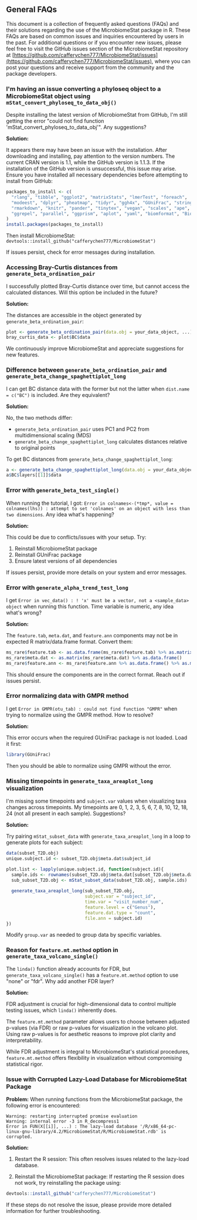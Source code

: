 ## General FAQs

This document is a collection of frequently asked questions (FAQs) and their solutions regarding the use of the MicrobiomeStat package in R. These FAQs are based on common issues and inquiries encountered by users in the past. For additional questions or if you encounter new issues, please feel free to visit the GitHub issues section of the MicrobiomeStat repository at [https://github.com/cafferychen777/MicrobiomeStat/issues](https://github.com/cafferychen777/MicrobiomeStat/issues), where you can post your questions and receive support from the community and the package developers.

### I'm having an issue converting a phyloseq object to a MicrobiomeStat object using `mStat_convert_phyloseq_to_data_obj()`

Despite installing the latest version of MicrobiomeStat from GitHub, I'm still getting the error "could not find function 'mStat\_convert\_phyloseq\_to\_data\_obj'". Any suggestions?

**Solution:**

It appears there may have been an issue with the installation. After downloading and installing, pay attention to the version numbers. The current CRAN version is 1.1, while the GitHub version is 1.1.3.  If the installation of the GitHub version is unsuccessful, this issue may arise. Ensure you have installed all necessary dependencies before attempting to install from GitHub:

```r
packages_to_install <- c(
  "rlang", "tibble", "ggplot2", "matrixStats", "lmerTest", "foreach", 
  "modeest", "dplyr", "pheatmap", "tidyr", "ggh4x", "GUniFrac", "stringr",
  "rmarkdown", "knitr", "pander", "tinytex", "vegan", "scales", "ape",
  "ggrepel", "parallel", "ggprism", "aplot", "yaml", "biomformat", "Biostrings"
)
install.packages(packages_to_install)
```

Then install MicrobiomeStat: `devtools::install_github("cafferychen777/MicrobiomeStat")`

If issues persist, check for error messages during installation.

### Accessing Bray-Curtis distances from `generate_beta_ordination_pair`

I successfully plotted Bray-Curtis distance over time, but cannot access the calculated distances. Will this option be included in the future?

**Solution:**

The distances are accessible in the object generated by `generate_beta_ordination_pair`:

```r
plot <- generate_beta_ordination_pair(data.obj = your_data_object, ...)
bray_curtis_data <- plot$BC$data
```

We continuously improve MicrobiomeStat and appreciate suggestions for new features.

### Difference between `generate_beta_ordination_pair` and `generate_beta_change_spaghettiplot_long`

I can get BC distance data with the former but not the latter when `dist.name = c("BC")` is included. Are they equivalent?

**Solution:** 

No, the two methods differ:

- `generate_beta_ordination_pair` uses PC1 and PC2 from multidimensional scaling (MDS)
- `generate_beta_change_spaghettiplot_long` calculates distances relative to original points

To get BC distances from `generate_beta_change_spaghettiplot_long`:

```r
a <- generate_beta_change_spaghettiplot_long(data.obj = your_data_object, dist.name = c("BC"), ...)
a$BC$layers[[1]]$data
```

### Error with `generate_beta_test_single()`

When running the tutorial, I got: `Error in colnames<-(*tmp*, value = colnames(lhs)) : attempt to set 'colnames' on an object with less than two dimensions`. Any idea what's happening?

**Solution:**

This could be due to conflicts/issues with your setup. Try:

1. Reinstall MicrobiomeStat package 
2. Reinstall GUniFrac package
3. Ensure latest versions of all dependencies

If issues persist, provide more details on your system and error messages.

### Error with `generate_alpha_trend_test_long`

I get `Error in vec_data() : ! 'x' must be a vector, not a <sample_data> object` when running this function. Time variable is numeric, any idea what's wrong?

**Solution:** 

The `feature.tab`, `meta.dat`, and `feature.ann` components may not be in expected R matrix/data.frame format. Convert them:

```r
ms_rare$feature.tab <- as.data.frame(ms_rare$feature.tab) %>% as.matrix()
ms_rare$meta.dat <- as.matrix(ms_rare$meta.dat) %>% as.data.frame() 
ms_rare$feature.ann <- ms_rare$feature.ann %>% as.data.frame() %>% as.matrix()
```

This should ensure the components are in the correct format. Reach out if issues persist.

### Error normalizing data with GMPR method

I get `Error in GMPR(otu_tab) : could not find function "GMPR"` when trying to normalize using the GMPR method. How to resolve?

**Solution:**

This error occurs when the required GUniFrac package is not loaded. Load it first:

```r
library(GUniFrac) 
```

Then you should be able to normalize using GMPR without the error.

### Missing timepoints in `generate_taxa_areaplot_long` visualization

I'm missing some timepoints and `subject.var` values when visualizing taxa changes across timepoints. My timepoints are 0, 1, 2, 3, 5, 6, 7, 8, 10, 12, 18, 24 (not all present in each sample). Suggestions?

**Solution:**

Try pairing `mStat_subset_data` with `generate_taxa_areaplot_long` in a loop to generate plots for each subject:

```r
data(subset_T2D.obj)
unique.subject.id <- subset_T2D.obj$meta.dat$subject_id

plot.list <- lapply(unique.subject.id, function(subject.id){
  sample.ids <- rownames(subset_T2D.obj$meta.dat[subset_T2D.obj$meta.dat$subject_id == subject.id, ])
  sub_subset_T2D.obj <- mStat_subset_data(subset_T2D.obj, sample.ids)
  
  generate_taxa_areaplot_long(sub_subset_T2D.obj,
                              subject.var = "subject_id",
                              time.var = "visit_number_num", 
                              feature.level = c("Genus"),
                              feature.dat.type = "count",
                              file.ann = subject.id)
})
```

Modify `group.var` as needed to group data by specific variables.

### Reason for `feature.mt.method` option in `generate_taxa_volcano_single()`

The `linda()` function already accounts for FDR, but `generate_taxa_volcano_single()` has a `feature.mt.method` option to use "none" or "fdr". Why add another FDR layer?

**Solution:**

FDR adjustment is crucial for high-dimensional data to control multiple testing issues, which `linda()` inherently does.

The `feature.mt.method` parameter allows users to choose between adjusted p-values (via FDR) or raw p-values for visualization in the volcano plot. Using raw p-values is for aesthetic reasons to improve plot clarity and interpretability.

While FDR adjustment is integral to MicrobiomeStat's statistical procedures, `feature.mt.method` offers flexibility in visualization without compromising statistical rigor.

### Issue with Corrupted Lazy-Load Database for MicrobiomeStat Package

**Problem:**
When running functions from the MicrobiomeStat package, the following error is encountered:

```
Warning: restarting interrupted promise evaluation 
Warning: internal error -3 in R_decompress1
Error in FUN(X[[i]], ...) : The lazy-load database '/R/x86_64-pc-linux-gnu-library/4.2/MicrobiomeStat/R/MicrobiomeStat.rdb' is corrupted.
```

**Solution:**

1. Restart the R session: This often resolves issues related to the lazy-load database.

2. Reinstall the MicrobiomeStat package: If restarting the R session does not work, try reinstalling the package using:

```r
devtools::install_github("cafferychen777/MicrobiomeStat")
```

If these steps do not resolve the issue, please provide more detailed information for further troubleshooting.
